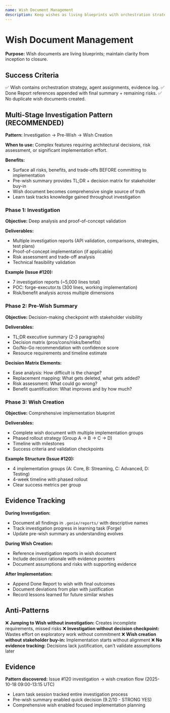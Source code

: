 ```yaml
---
name: Wish Document Management
description: Keep wishes as living blueprints with orchestration strategy and evidence
---
```


# Wish Document Management

**Purpose:** Wish documents are living blueprints; maintain clarity from inception to closure.

## Success Criteria

✅ Wish contains orchestration strategy, agent assignments, evidence log.
✅ Done Report references appended with final summary + remaining risks.
✅ No duplicate wish documents created.

## Multi-Stage Investigation Pattern (RECOMMENDED)

**Pattern:** Investigation → Pre-Wish → Wish Creation

**When to use:** Complex features requiring architectural decisions, risk assessment, or significant implementation effort.

**Benefits:**
- Surface all risks, benefits, and trade-offs BEFORE committing to implementation
- Pre-wish summary provides TL;DR + decision matrix for stakeholder buy-in
- Wish document becomes comprehensive single source of truth
- Learn task tracks knowledge gained throughout investigation

### Phase 1: Investigation
**Objective:** Deep analysis and proof-of-concept validation

**Deliverables:**
- Multiple investigation reports (API validation, comparisons, strategies, test plans)
- Proof-of-concept implementation (if applicable)
- Risk assessment and trade-off analysis
- Technical feasibility validation

**Example (Issue #120):**
- 7 investigation reports (~5,000 lines total)
- POC: forge-executor.ts (300 lines, working implementation)
- Risk/benefit analysis across multiple dimensions

### Phase 2: Pre-Wish Summary
**Objective:** Decision-making checkpoint with stakeholder visibility

**Deliverables:**
- TL;DR executive summary (2-3 paragraphs)
- Decision matrix (pros/cons/risks/benefits)
- Go/No-Go recommendation with confidence score
- Resource requirements and timeline estimate

**Decision Matrix Elements:**
- Ease analysis: How difficult is the change?
- Replacement mapping: What gets deleted, what gets added?
- Risk assessment: What could go wrong?
- Benefit quantification: What improves and by how much?

### Phase 3: Wish Creation
**Objective:** Comprehensive implementation blueprint

**Deliverables:**
- Complete wish document with multiple implementation groups
- Phased rollout strategy (Group A → B → C → D)
- Timeline with milestones
- Success criteria and validation checkpoints

**Example Structure (Issue #120):**
- 4 implementation groups (A: Core, B: Streaming, C: Advanced, D: Testing)
- 4-week timeline with phased rollout
- Clear success metrics per group

## Evidence Tracking

**During Investigation:**
- Document all findings in `.genie/reports/` with descriptive names
- Track investigation progress in learning task (Forge)
- Update pre-wish summary as understanding evolves

**During Wish Creation:**
- Reference investigation reports in wish document
- Include decision rationale with evidence pointers
- Document assumptions and risks with supporting evidence

**After Implementation:**
- Append Done Report to wish with final outcomes
- Document deviations from plan with justification
- Record lessons learned for future similar wishes

## Anti-Patterns

❌ **Jumping to Wish without investigation:** Creates incomplete requirements, missed risks
❌ **Investigation without decision checkpoint:** Wastes effort on exploratory work without commitment
❌ **Wish creation without stakeholder buy-in:** Implementation starts without alignment
❌ **No evidence tracking:** Decisions lack justification, can't validate assumptions later

## Evidence

**Pattern discovered:** Issue #120 investigation → wish creation flow (2025-10-18 09:00-13:15 UTC)
- Learn task session tracked entire investigation process
- Pre-wish summary enabled quick decision (9.2/10 - STRONG YES)
- Comprehensive wish enabled focused implementation planning
